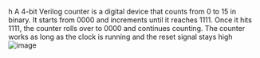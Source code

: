 h
A 4-bit Verilog counter is a digital device that counts from 0 to 15 in binary. It starts from 0000 and increments until it reaches 1111. Once it hits 1111, the counter rolls over to 0000 and continues counting. The counter works as long as the clock is running and the reset signal stays high
![image](https://github.com/user-attachments/assets/58edb96f-780b-468f-8db5-25ccb631d7d1)
